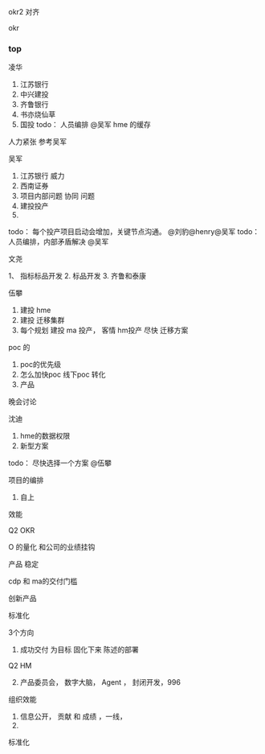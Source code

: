 

okr2  对齐

okr


### top

凌华

1.  江苏银行 
2.  中兴建投
3.  齐鲁银行
4.  书亦烧仙草
5.  国投
todo： 人员编排  @吴军
hme 的缓存 


人力紧张  参考吴军


吴军

1. 江苏银行 威力  
2. 西南证券 
3. 项目内部问题 协同 问题
4. 建投投产
5. 

todo： 每个投产项目启动会增加，关键节点沟通。 @刘豹@henry@吴军
todo： 人员编排，内部矛盾解决  @吴军

文尧

1、 指标标品开发
2. 标品开发
3. 齐鲁和泰康


伍攀

1. 建投 hme 
2. 建投 迁移集群
3. 每个规划
建投
ma 投产， 客情
hm投产 尽快
迁移方案






poc 的
1.  poc的优先级
2.  怎么加快poc 线下poc 转化
3. 产品

晚会讨论

沈迪

1. hme的数据权限
2. 新型方案

todo： 尽快选择一个方案 @伍攀


项目的编排
1. 自上

效能





Q2 OKR

O 的量化 和公司的业绩挂钩

产品 稳定

cdp 和 ma的交付门槛 

创新产品  


标准化 



3个方向

1. 成功交付  为目标  固化下来  陈述的部署

Q2 HM 


2. 产品委员会， 数字大脑， Agent ， 封闭开发，996



组织效能

1. 信息公开， 贡献 和 成绩 ，一线，
2. 





标准化